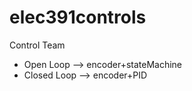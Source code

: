 # elec391controls
Control Team
  - Open Loop --> encoder+stateMachine
  - Closed Loop --> encoder+PID
